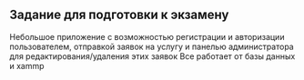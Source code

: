 ## Задание для подготовки к экзамену ##

Небольшое приложение с возможностью регистрации и авторизации пользователем, отправкой заявок на услугу и панелью администратора для редактирования/удаления этих заявок
Все работает от базы данных и xammp
